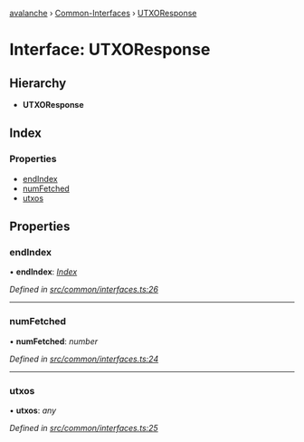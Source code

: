 [avalanche](../README.md) › [Common-Interfaces](../modules/common_interfaces.md) › [UTXOResponse](common_interfaces.utxoresponse.md)

# Interface: UTXOResponse

## Hierarchy

* **UTXOResponse**

## Index

### Properties

* [endIndex](common_interfaces.utxoresponse.md#endindex)
* [numFetched](common_interfaces.utxoresponse.md#numfetched)
* [utxos](common_interfaces.utxoresponse.md#utxos)

## Properties

###  endIndex

• **endIndex**: *[Index](common_interfaces.index.md)*

*Defined in [src/common/interfaces.ts:26](https://github.com/ava-labs/avalanchejs/blob/fa4a637/src/common/interfaces.ts#L26)*

___

###  numFetched

• **numFetched**: *number*

*Defined in [src/common/interfaces.ts:24](https://github.com/ava-labs/avalanchejs/blob/fa4a637/src/common/interfaces.ts#L24)*

___

###  utxos

• **utxos**: *any*

*Defined in [src/common/interfaces.ts:25](https://github.com/ava-labs/avalanchejs/blob/fa4a637/src/common/interfaces.ts#L25)*
